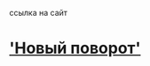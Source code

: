 <p>
  ссылка на сайт
</p>
<h1>
    <a href="https://novi-povorot.pp.ua">
        'Новый поворот'
    </a>
</h1>
